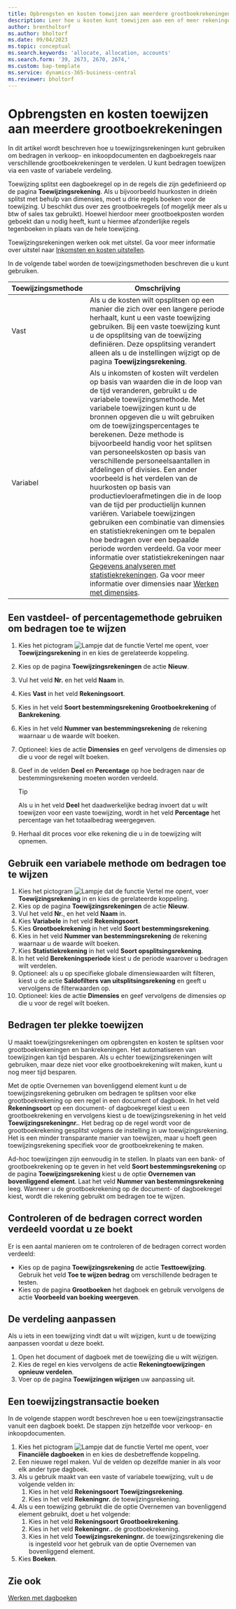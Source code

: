 ```yaml
---
title: Opbrengsten en kosten toewijzen aan meerdere grootboekrekeningen
description: Leer hoe u kosten kunt toewijzen aan een of meer rekeningen in uw grootboek.
author: brentholtorf
ms.author: bholtorf
ms.date: 09/04/2023
ms.topic: conceptual
ms.search.keywords: 'allocate, allocation, accounts'
ms.search.form: '39, 2673, 2670, 2674,'
ms.custom: bap-template
ms.service: dynamics-365-business-central
ms.reviewer: bholtorf
---
```


# Opbrengsten en kosten toewijzen aan meerdere grootboekrekeningen

In dit artikel wordt beschreven hoe u toewijzingsrekeningen kunt gebruiken om bedragen in verkoop- en inkoopdocumenten en dagboekregels naar verschillende grootboekrekeningen te verdelen. U kunt bedragen toewijzen via een vaste of variabele verdeling.  

Toewijzing splitst een dagboekregel op in de regels die zijn gedefinieerd op de pagina **Toewijzingsrekening**. Als u bijvoorbeeld huurkosten in drieën splitst met behulp van dimensies, moet u drie regels boeken voor de toewijzing. U beschikt dus over zes grootboekregels (of mogelijk meer als u btw of sales tax gebruikt). Hoewel hierdoor meer grootboekposten worden geboekt dan u nodig heeft, kunt u hiermee afzonderlijke regels tegenboeken in plaats van de hele toewijzing.

Toewijzingsrekeningen werken ook met uitstel. Ga voor meer informatie over uitstel naar [Inkomsten en kosten uitstellen](finance-how-defer-revenue-expenses.md).

In de volgende tabel worden de toewijzingsmethoden beschreven die u kunt gebruiken.

|Toewijzingsmethode  |Omschrijving  |
|---------|---------|
|Vast     | Als u de kosten wilt opsplitsen op een manier die zich over een langere periode herhaalt, kunt u een vaste toewijzing gebruiken. Bij een vaste toewijzing kunt u de opsplitsing van de toewijzing definiëren. Deze opsplitsing verandert alleen als u de instellingen wijzigt op de pagina **Toewijzingsrekening**.        |
|Variabel     | Als u inkomsten of kosten wilt verdelen op basis van waarden die in de loop van de tijd veranderen, gebruikt u de variabele toewijzingsmethode. Met variabele toewijzingen kunt u de bronnen opgeven die u wilt gebruiken om de toewijzingspercentages te berekenen. Deze methode is bijvoorbeeld handig voor het splitsen van personeelskosten op basis van verschillende personeelsaantallen in afdelingen of divisies. Een ander voorbeeld is het verdelen van de huurkosten op basis van productievloerafmetingen die in de loop van de tijd per productielijn kunnen variëren. Variabele toewijzingen gebruiken een combinatie van dimensies en statistiekrekeningen om te bepalen hoe bedragen over een bepaalde periode worden verdeeld. Ga voor meer informatie over statistiekrekeningen naar [Gegevens analyseren met statistiekrekeningen](bi-use-statistical-accounts.md). Ga voor meer informatie over dimensies naar [Werken met dimensies](finance-dimensions.md).        |

## Een vastdeel- of percentagemethode gebruiken om bedragen toe te wijzen

1. Kies het pictogram ![Lampje dat de functie Vertel me opent](media/ui-search/search_small.png "Vertel me wat u wilt doen"), voer **Toewijzingsrekening** in en kies de gerelateerde koppeling.  
1. Kies op de pagina **Toewijzingsrekeningen** de actie **Nieuw**.
1. Vul het veld **Nr.** en het veld **Naam** in.
1. Kies **Vast** in het veld **Rekeningsoort**.
1. Kies in het veld **Soort bestemmingsrekening** **Grootboekrekening** of **Bankrekening**.
1. Kies in het veld **Nummer van bestemmingsrekening** de rekening waarnaar u de waarde wilt boeken.
1. Optioneel: kies de actie **Dimensies** en geef vervolgens de dimensies op die u voor de regel wilt boeken.
1. Geef in de velden **Deel** en **Percentage** op hoe bedragen naar de bestemmingsrekening moeten worden verdeeld.
  
   > [!TIP]
   > Als u in het veld **Deel** het daadwerkelijke bedrag invoert dat u wilt toewijzen voor een vaste toewijzing, wordt in het veld **Percentage** het percentage van het totaalbedrag weergegeven.
1. Herhaal dit proces voor elke rekening die u in de toewijzing wilt opnemen.

## Gebruik een variabele methode om bedragen toe te wijzen

1. Kies het pictogram ![Lampje dat de functie Vertel me opent](media/ui-search/search_small.png "Vertel me wat u wilt doen"), voer **Toewijzingsrekening** in en kies de gerelateerde koppeling.  
1. Kies op de pagina **Toewijzingsrekeningen** de actie **Nieuw**.
1. Vul het veld **Nr.**, en het veld **Naam** in.
1. Kies **Variabele** in het veld **Rekeningsoort**.
1. Kies **Grootboekrekening** in het veld **Soort bestemmingsrekening**.
1. Kies in het veld **Nummer van bestemmingsrekening** de rekening waarnaar u de waarde wilt boeken.
1. Kies **Statistiekrekening** in het veld **Soort opsplitsingsrekening**.
1. In het veld **Berekeningsperiode** kiest u de periode waarover u bedragen wilt verdelen.
1. Optioneel: als u op specifieke globale dimensiewaarden wilt filteren, kiest u de actie **Saldofilters van uitsplitsingsrekening** en geeft u vervolgens de filterwaarden op.
1. Optioneel: kies de actie **Dimensies** en geef vervolgens de dimensies op die u voor de regel wilt boeken.

## Bedragen ter plekke toewijzen

U maakt toewijzingsrekeningen om opbrengsten en kosten te splitsen voor grootboekrekeningen en bankrekeningen. Het automatiseren van toewijzingen kan tijd besparen. Als u echter toewijzingsrekeningen wilt gebruiken, maar deze niet voor elke grootboekrekening wilt maken, kunt u nog meer tijd besparen.

Met de optie Overnemen van bovenliggend element kunt u de toewijzingsrekening gebruiken om bedragen te splitsen voor elke grootboekrekening op een regel in een document of dagboek. In het veld **Rekeningsoort** op een document- of dagboekregel kiest u een grootboekrekening en vervolgens kiest u de toewijzingsrekening in het veld **Toewijzingsrekeningnr.**. Het bedrag op de regel wordt voor de grootboekrekening gesplitst volgens de instelling in uw toewijzingsrekening. Het is een minder transparante manier van toewijzen, maar u hoeft geen toewijzingsrekening specifiek voor de grootboekrekening te maken.

Ad-hoc toewijzingen zijn eenvoudig in te stellen. In plaats van een bank- of grootboekrekening op te geven in het veld **Soort bestemmingsrekening** op de pagina **Toewijzingsrekening** kiest u de optie **Overnemen van bovenliggend element**. Laat het veld **Nummer van bestemmingsrekening** leeg. Wanneer u de grootboekrekening op de document- of dagboekregel kiest, wordt die rekening gebruikt om bedragen toe te wijzen.

## Controleren of de bedragen correct worden verdeeld voordat u ze boekt

Er is een aantal manieren om te controleren of de bedragen correct worden verdeeld:

* Kies op de pagina **Toewijzingsrekening** de actie **Testtoewijzing**. Gebruik het veld **Toe te wijzen bedrag** om verschillende bedragen te testen.
* Kies op de pagina **Grootboeken** het dagboek en gebruik vervolgens de actie **Voorbeeld van boeking weergeven**.

## De verdeling aanpassen

Als u iets in een toewijzing vindt dat u wilt wijzigen, kunt u de toewijzing aanpassen voordat u deze boekt.  

1. Open het document of dagboek met de toewijzing die u wilt wijzigen.
1. Kies de regel en kies vervolgens de actie **Rekeningtoewijzingen opnieuw verdelen**.
1. Voer op de pagina **Toewijzingen wijzigen** uw aanpassing uit.

## Een toewijzingstransactie boeken

In de volgende stappen wordt beschreven hoe u een toewijzingstransactie vanuit een dagboek boekt. De stappen zijn hetzelfde voor verkoop- en inkoopdocumenten.

1. Kies het pictogram ![Lampje dat de functie Vertel me opent](media/ui-search/search_small.png "Vertel me wat u wilt doen"), voer **Financiële dagboeken** in en kies de desbetreffende koppeling.  
1. Een nieuwe regel maken. Vul de velden op dezelfde manier in als voor elk ander type dagboek.
1. Als u gebruik maakt van een vaste of variabele toewijzing, vult u de volgende velden in:
    1. Kies in het veld **Rekeningsoort** **Toewijzingsrekening**.
    1. Kies in het veld **Rekeningnr.** de toewijzingsrekening.
1. Als u een toewijzing gebruikt die de optie Overnemen van bovenliggend element gebruikt, doet u het volgende:
    1. Kies in het veld **Rekeningsoort** **Grootboekrekening**.
    1. Kies in het veld **Rekeningnr..** de grootboekrekening.
    1. Kies in het veld **Toewijzingsrekeningnr.** de toewijzingsrekening die is ingesteld voor het gebruik van de optie Overnemen van bovenliggend element. 
1. Kies **Boeken**.

## Zie ook

[Werken met dagboeken](ui-work-general-journals.md)  